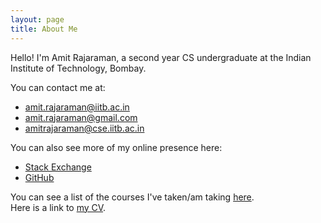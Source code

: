 ```yaml
---
layout: page
title: About Me
---
```


Hello! I'm Amit Rajaraman, a second year CS undergraduate at the Indian Institute of Technology, Bombay.

You can contact me at:
* [amit.rajaraman@iitb.ac.in](mailto:amit.rajaraman@iitb.ac.in)
* [amit.rajaraman@gmail.com](mailto:amit.rajaraman@gmail.com)
* [amitrajaraman@cse.iitb.ac.in](mailto:amitrajaraman@cse.iitb.ac.in)

You can also see more of my online presence here:
* [Stack Exchange](https://stackexchange.com/users/10918067/amit-rajaraman)
* [GitHub](https://github.com/amitrajaraman)

You can see a list of the courses I've taken/am taking [here](courses).    
Here is a link to [my CV](CV.pdf).